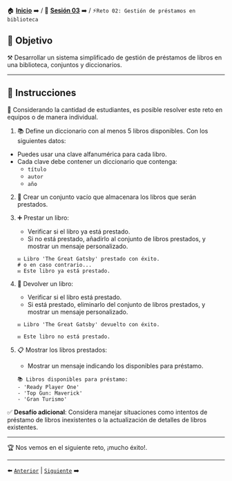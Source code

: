 🏠 [**Inicio**](../../Readme.md) ➡️ / 📖 [**Sesión 03**](../Readme.md) ➡️ / ⚡`Reto 02: Gestión de préstamos en biblioteca`

## 🎯 Objetivo

⚒️ Desarrollar un sistema simplificado de gestión de préstamos de libros en una biblioteca, conjuntos y diccionarios.

---

## 📝 Instrucciones

👥 Considerando la cantidad de estudiantes, es posible resolver este reto en equipos o de manera individual.

1. 📚 Define un diccionario con al menos 5 libros disponibles. Con los siguientes datos:
  - Puedes usar una clave alfanumérica para cada libro.
  - Cada clave debe contener un diccionario que contenga:
    - `título`
    - `autor`
    - `año`

2. 📖 Crear un conjunto vacío que almacenara los libros que serán prestados.

3. ➕ Prestar un libro:
    - Verificar si el libro ya está prestado.
    - Si no está prestado, añadirlo al conjunto de libros prestados, y mostrar un mensaje personalizado.
    ```plaintext
    ✉️ Libro 'The Great Gatsby' prestado con éxito.
    # o en caso contrario...
    ✉️ Este libro ya está prestado.
    ```
4. 🔄 Devolver un libro:
    - Verificar si el libro está prestado.
    - Si está prestado, eliminarlo del conjunto de libros prestados, y mostrar un mensaje personalizado.
    ```plaintext
    ✉️ Libro 'The Great Gatsby' devuelto con éxito.
    
    ✉️ Este libro no está prestado.
    ```


5. 📋 Mostrar los libros prestados:
    - Mostrar un mensaje indicando los disponibles para préstamo.
    ```plaintext
    📚 Libros disponibles para préstamo:
    - 'Ready Player One'
    - 'Top Gun: Maverick'
    - 'Gran Turismo'
    
    ```

✅ **Desafío adicional**: Considera manejar situaciones como intentos de préstamo de libros inexistentes o la actualización de detalles de libros existentes.

---

🏆 Nos vemos en el siguiente reto, ¡mucho éxito!.

---

⬅️ [`Anterior`](../Readme.md) | [`Siguiente`](../../Sesion-04/Readme.md) ➡️